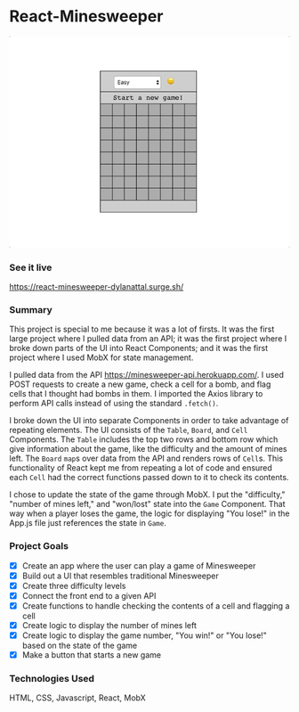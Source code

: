 # React-Minesweeper

<p align="center">
<img src="src/giphy-react-minesweeper.gif">
</p>

### See it live

https://react-minesweeper-dylanattal.surge.sh/

### Summary

This project is special to me because it was a lot of firsts. It was the first large project where I pulled data from an API; it was the first project where I broke down parts of the UI into React Components; and it was the first project where I used MobX for state management.

I pulled data from the API https://minesweeper-api.herokuapp.com/. I used POST requests to create a new game, check a cell for a bomb, and flag cells that I thought had bombs in them. I imported the Axios library to perform API calls instead of using the standard `.fetch()`.

I broke down the UI into separate Components in order to take advantage of repeating elements. The UI consists of the `Table`, `Board`, and `Cell` Components. The `Table` includes the top two rows and bottom row which give information about the game, like the difficulty and the amount of mines left. The `Board` `map`s over data from the API and renders rows of `Cell`s. This functionality of React kept me from repeating a lot of code and ensured each `Cell` had the correct functions passed down to it to check its contents.

I chose to update the state of the game through MobX. I put the "difficulty," "number of mines left," and "won/lost" state into the `Game` Component. That way when a player loses the game, the logic for displaying "You lose!" in the App.js file just references the state in `Game`.

### Project Goals

- [x] Create an app where the user can play a game of Minesweeper
- [x] Build out a UI that resembles traditional Minesweeper
- [x] Create three difficulty levels
- [x] Connect the front end to a given API
- [x] Create functions to handle checking the contents of a cell and flagging a cell
- [x] Create logic to display the number of mines left
- [x] Create logic to display the game number, "You win!" or "You lose!" based on the state of the game
- [x] Make a button that starts a new game

### Technologies Used

HTML, CSS, Javascript, React, MobX
